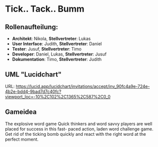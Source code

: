 # Tick.. Tack.. Bumm

## Rollenaufteilung: 

- **Architekt**: Nikola, **Stellvertreter**: Lukas
- **User Interface**: Judith, **Stellvertreter**: Daniel
- **Tester**: Jusuf, **Stellvertreter**: Timo
- **Developer**: Daniel, Lukas, **Stellvertreter**: Jusuf
- **Dokumentation**: Timo, **Stellvertreter**: Judith

## UML "Lucidchart"
URL: https://lucid.app/lucidchart/invitations/accept/inv_90fc4a9e-724e-4b2e-bdd4-9bad7d7c40fc?viewport_loc=-10%2C102%2C1365%2C587%2C0_0

## Gameidea
The explosive word game
Quick thinkers and word savvy players are well placed for success in this fast- paced action, laden word challenge game.
Get rid of the ticking bomb quickly and react with the right word at the perfect moment.

